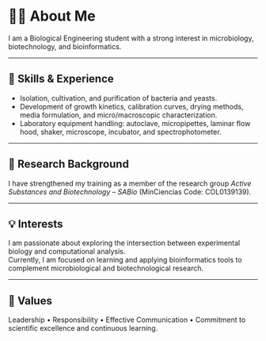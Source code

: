 # 👩‍🔬 About Me  
I am a Biological Engineering student with a strong interest in microbiology, biotechnology, and bioinformatics.  

---

## 🔬 Skills & Experience  
- Isolation, cultivation, and purification of bacteria and yeasts.  
- Development of growth kinetics, calibration curves, drying methods, media formulation, and micro/macroscopic characterization.  
- Laboratory equipment handling: autoclave, micropipettes, laminar flow hood, shaker, microscope, incubator, and spectrophotometer.  

---

## 🌱 Research Background  
I have strengthened my training as a member of the research group *Active Substances and Biotechnology – SABio* (MinCiencias Code: COL0139139).  

---

## 💡 Interests  
I am passionate about exploring the intersection between experimental biology and computational analysis.  
Currently, I am focused on learning and applying bioinformatics tools to complement microbiological and biotechnological research.  

---

## 🤝 Values  
Leadership • Responsibility • Effective Communication • Commitment to scientific excellence and continuous learning.

